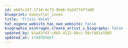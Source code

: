 ```yaml
---
id: eb6fc247-173d-4c73-9bd6-5a24774f7a90
blueprint: kuenstler_innen
title: 'Frizzi Valet'
hat_eigene_website_has_own_website: false
biographie_eintragen_create_artist_s_biography: false
updated_by: b1a43fd3-c865-4122-b6cc-50cfa81a1985
updated_at: 1748785657
---
```

